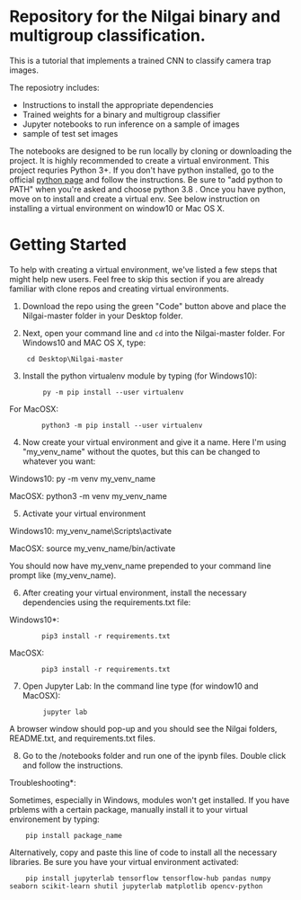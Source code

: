 # Repository for the Nilgai binary and multigroup classification. 

This is a tutorial that implements a trained CNN to classify camera trap images.

The reposiotry includes:
* Instructions to install the appropriate dependencies
* Trained weights for a binary and multigroup classifier
* Jupyter notebooks to run inference on a sample of images
* sample of test set images

The notebooks are designed to be run locally by cloning or downloading the project. It is highly recommended to create a virtual environment. This project requries Python 3+. If you don't have python installed, go to the official [python page](https://www.python.org/downloads/release/python-380/) and follow the instructions. Be sure to "add python to PATH" when you're asked and choose python 3.8 . Once you have python, 
move on to install and create a virtual env. See below instruction on installing a virtual environment on window10 or Mac OS X. 

# Getting Started
To help with creating a virtual environment, we've listed a few steps that might help new users. Feel free to skip this section if you are already familiar with clone repos and creating virtual environments. 

1. Download the repo using the green "Code" button above and place the Nilgai-master folder in your Desktop folder.

2. Next, open your command line and `cd` into the Nilgai-master folder. 
For Windows10 and MAC OS X, type:
	
		cd Desktop\Nilgai-master


3. Install the python virtualenv module by typing (for Windows10):

        	py -m pip install --user virtualenv

For MacOSX:

        	python3 -m pip install --user virtualenv

4. Now create your virtual environment and give it a name. Here I'm using "my_venv_name" without the quotes, but this can be changed
to whatever you want:

Windows10:
        	py -m venv my_venv_name

MacOSX:
        	python3 -m venv my_venv_name

5. Activate your virtual environment

Windows10:
        	my_venv_name\Scripts\activate

MacOSX:
        	source my_venv_name/bin/activate

You should now have my_venv_name prepended to your command line prompt like (my_venv_name).


6. After creating your virtual environment, install the necessary dependencies using the requirements.txt file:


Windows10*:

        	pip3 install -r requirements.txt


MacOSX:

       		pip3 install -r requirements.txt


7. Open Jupyter Lab:
In the command line type (for window10 and MacOSX):

        	jupyter lab 
         
        
A browser window should pop-up and you should see the Nilgai folders, README.txt, and requirements.txt files. 

8. Go to the /notebooks folder and run one of the ipynb files. Double click and follow the instructions. 


Troubleshooting*:

Sometimes, especially in Windows, modules won't get installed. If you have prblems with a certain package, manually install it to your virtual environement by typing:

		pip install package_name

Alternatively, copy and paste this line of code to install all the necessary libraries. Be sure you have your virtual environment activated:

		pip install jupyterlab tensorflow tensorflow-hub pandas numpy seaborn scikit-learn shutil jupyterlab matplotlib opencv-python





